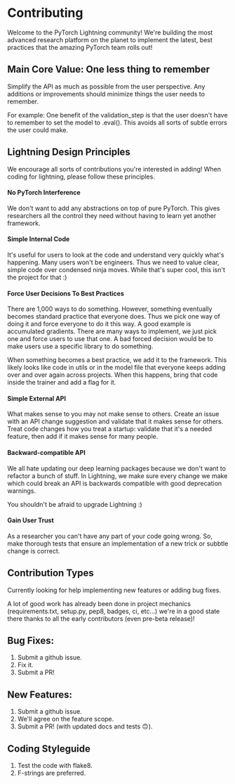 # Contributing    
Welcome to the PyTorch Lightning community! We're building the most advanced research platform on the planet to implement the latest, best practices that the amazing PyTorch team rolls out!   

## Main Core Value: One less thing to remember    
Simplify the API as much as possible from the user perspective. Any additions or improvements should minimize things the user needs to remember.   

For example: One benefit of the validation_step is that the user doesn't have to remember to set the model to .eval(). This avoids all sorts of subtle errors the user could make.  

## Lightning Design Principles   
We encourage all sorts of contributions you're interested in adding! When coding for lightning, please follow these principles.    
#### No PyTorch Interference   
We don't want to add any abstractions on top of pure PyTorch. This gives researchers all the control they need without having to learn yet another framework.    

#### Simple Internal Code    
It's useful for users to look at the code and understand very quickly what's happening. Many users won't be engineers. Thus we need to value clear, simple code over condensed ninja moves. While that's super cool, this isn't the project for that :)      

#### Force User Decisions To Best Practices    
There are 1,000 ways to do something. However, something eventually becomes standard practice that everyone does. Thus we pick one way of doing it and force everyone to do it this way. A good example is accumulated gradients. There are many ways to implement, we just pick one and force users to use that one. A bad forced decision would be to make users use a specific library to do something.    

When something becomes a best practice, we add it to the framework. This likely looks like code in utils or in the model file that everyone keeps adding over and over again across projects. When this happens, bring that code inside the trainer and add a flag for it.

#### Simple External API    
What makes sense to you may not make sense to others. Create an issue with an API change suggestion and validate that it makes sense for others. Treat code changes how you treat a startup: validate that it's a needed feature, then add if it makes sense for many people. 

#### Backward-compatible API   
We all hate updating our deep learning packages because we don't want to refactor a bunch of stuff. In Lightning, we make sure every change we make which could break an API is backwards compatible with good deprecation warnings.

You shouldn't be afraid to upgrade Lightning :)

#### Gain User Trust    
As a researcher you can't have any part of your code going wrong. So, make thorough tests that ensure an implementation of a new trick or subbtle change is correct.    

## Contribution Types    
Currently looking for help implementing new features or adding bug fixes. 

A lot of good work has already been done in project mechanics (requirements.txt, setup.py, pep8, badges, ci, etc...) we're in a good state there thanks to all the early contributors (even pre-beta release)!   

## Bug Fixes:  
1. Submit a github issue.   
2. Fix it.  
3. Submit a PR! 

## New Features:  
1. Submit a github issue.   
2. We'll agree on the feature scope.     
3. Submit a PR! (with updated docs and tests 🙃).   

## Coding Styleguide
1. Test the code with flake8.
2. F-strings are preferred.
